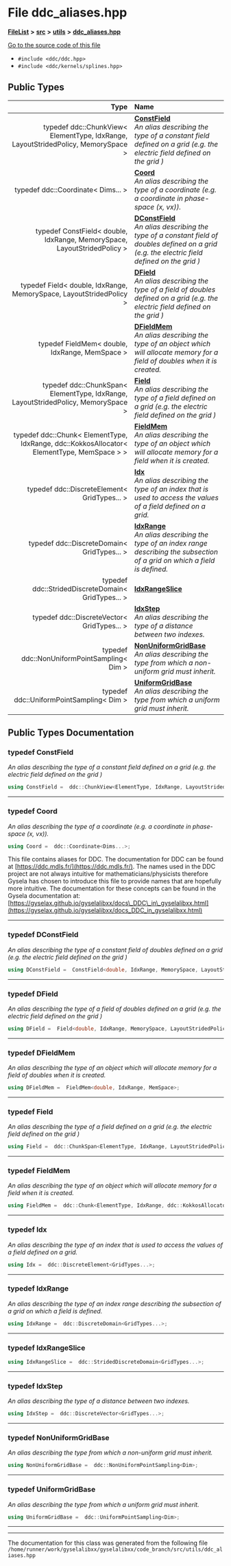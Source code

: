 

# File ddc\_aliases.hpp



[**FileList**](files.md) **>** [**src**](dir_68267d1309a1af8e8297ef4c3efbcdba.md) **>** [**utils**](dir_313caf1132e152dd9b58bea13a4052ca.md) **>** [**ddc\_aliases.hpp**](ddc__aliases_8hpp.md)

[Go to the source code of this file](ddc__aliases_8hpp_source.md)



* `#include <ddc/ddc.hpp>`
* `#include <ddc/kernels/splines.hpp>`

















## Public Types

| Type | Name |
| ---: | :--- |
| typedef ddc::ChunkView&lt; ElementType, IdxRange, LayoutStridedPolicy, MemorySpace &gt; | [**ConstField**](#typedef-constfield)  <br>_An alias describing the type of a constant field defined on a grid (e.g. the electric field defined on the grid_  _)_ |
| typedef ddc::Coordinate&lt; Dims... &gt; | [**Coord**](#typedef-coord)  <br>_An alias describing the type of a coordinate (e.g. a coordinate in phase-space (x, vx))._  |
| typedef ConstField&lt; double, IdxRange, MemorySpace, LayoutStridedPolicy &gt; | [**DConstField**](#typedef-dconstfield)  <br>_An alias describing the type of a constant field of doubles defined on a grid (e.g. the electric field defined on the grid_  _)_ |
| typedef Field&lt; double, IdxRange, MemorySpace, LayoutStridedPolicy &gt; | [**DField**](#typedef-dfield)  <br>_An alias describing the type of a field of doubles defined on a grid (e.g. the electric field defined on the grid_  _)_ |
| typedef FieldMem&lt; double, IdxRange, MemSpace &gt; | [**DFieldMem**](#typedef-dfieldmem)  <br>_An alias describing the type of an object which will allocate memory for a field of doubles when it is created._  |
| typedef ddc::ChunkSpan&lt; ElementType, IdxRange, LayoutStridedPolicy, MemorySpace &gt; | [**Field**](#typedef-field)  <br>_An alias describing the type of a field defined on a grid (e.g. the electric field defined on the grid_  _)_ |
| typedef ddc::Chunk&lt; ElementType, IdxRange, ddc::KokkosAllocator&lt; ElementType, MemSpace &gt; &gt; | [**FieldMem**](#typedef-fieldmem)  <br>_An alias describing the type of an object which will allocate memory for a field when it is created._  |
| typedef ddc::DiscreteElement&lt; GridTypes... &gt; | [**Idx**](#typedef-idx)  <br>_An alias describing the type of an index that is used to access the values of a field defined on a grid._  |
| typedef ddc::DiscreteDomain&lt; GridTypes... &gt; | [**IdxRange**](#typedef-idxrange)  <br>_An alias describing the type of an index range describing the subsection of a grid on which a field is defined._  |
| typedef ddc::StridedDiscreteDomain&lt; GridTypes... &gt; | [**IdxRangeSlice**](#typedef-idxrangeslice)  <br> |
| typedef ddc::DiscreteVector&lt; GridTypes... &gt; | [**IdxStep**](#typedef-idxstep)  <br>_An alias describing the type of a distance between two indexes._  |
| typedef ddc::NonUniformPointSampling&lt; Dim &gt; | [**NonUniformGridBase**](#typedef-nonuniformgridbase)  <br>_An alias describing the type from which a non-uniform grid must inherit._  |
| typedef ddc::UniformPointSampling&lt; Dim &gt; | [**UniformGridBase**](#typedef-uniformgridbase)  <br>_An alias describing the type from which a uniform grid must inherit._  |
















































## Public Types Documentation




### typedef ConstField 

_An alias describing the type of a constant field defined on a grid (e.g. the electric field defined on the grid_  _)_
```C++
using ConstField =  ddc::ChunkView<ElementType, IdxRange, LayoutStridedPolicy, MemorySpace>;
```




<hr>



### typedef Coord 

_An alias describing the type of a coordinate (e.g. a coordinate in phase-space (x, vx))._ 
```C++
using Coord =  ddc::Coordinate<Dims...>;
```



This file contains aliases for DDC. The documentation for DDC can be found at [https://ddc.mdls.fr/](https://ddc.mdls.fr/). The names used in the DDC project are not always intuitive for mathematicians/physicists therefore Gysela has chosen to introduce this file to provide names that are hopefully more intuitive. The documentation for these concepts can be found in the Gysela documentation at: [https://gyselax.github.io/gyselalibxx/docs\_DDC\_in\_gyselalibxx.html](https://gyselax.github.io/gyselalibxx/docs_DDC_in_gyselalibxx.html) 


        

<hr>



### typedef DConstField 

_An alias describing the type of a constant field of doubles defined on a grid (e.g. the electric field defined on the grid_  _)_
```C++
using DConstField =  ConstField<double, IdxRange, MemorySpace, LayoutStridedPolicy>;
```




<hr>



### typedef DField 

_An alias describing the type of a field of doubles defined on a grid (e.g. the electric field defined on the grid_  _)_
```C++
using DField =  Field<double, IdxRange, MemorySpace, LayoutStridedPolicy>;
```




<hr>



### typedef DFieldMem 

_An alias describing the type of an object which will allocate memory for a field of doubles when it is created._ 
```C++
using DFieldMem =  FieldMem<double, IdxRange, MemSpace>;
```




<hr>



### typedef Field 

_An alias describing the type of a field defined on a grid (e.g. the electric field defined on the grid_  _)_
```C++
using Field =  ddc::ChunkSpan<ElementType, IdxRange, LayoutStridedPolicy, MemorySpace>;
```




<hr>



### typedef FieldMem 

_An alias describing the type of an object which will allocate memory for a field when it is created._ 
```C++
using FieldMem =  ddc::Chunk<ElementType, IdxRange, ddc::KokkosAllocator<ElementType, MemSpace> >;
```




<hr>



### typedef Idx 

_An alias describing the type of an index that is used to access the values of a field defined on a grid._ 
```C++
using Idx =  ddc::DiscreteElement<GridTypes...>;
```




<hr>



### typedef IdxRange 

_An alias describing the type of an index range describing the subsection of a grid on which a field is defined._ 
```C++
using IdxRange =  ddc::DiscreteDomain<GridTypes...>;
```




<hr>



### typedef IdxRangeSlice 

```C++
using IdxRangeSlice =  ddc::StridedDiscreteDomain<GridTypes...>;
```




<hr>



### typedef IdxStep 

_An alias describing the type of a distance between two indexes._ 
```C++
using IdxStep =  ddc::DiscreteVector<GridTypes...>;
```




<hr>



### typedef NonUniformGridBase 

_An alias describing the type from which a non-uniform grid must inherit._ 
```C++
using NonUniformGridBase =  ddc::NonUniformPointSampling<Dim>;
```




<hr>



### typedef UniformGridBase 

_An alias describing the type from which a uniform grid must inherit._ 
```C++
using UniformGridBase =  ddc::UniformPointSampling<Dim>;
```




<hr>

------------------------------
The documentation for this class was generated from the following file `/home/runner/work/gyselalibxx/gyselalibxx/code_branch/src/utils/ddc_aliases.hpp`


